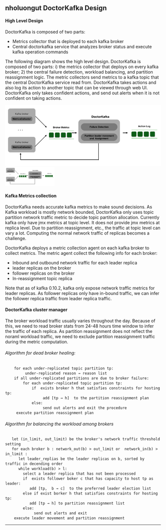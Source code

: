 ## nholuongut DoctorKafka Design

#### High Level Design

DoctorKafka is composed of two parts: 

  * Metrics collector that is deployed to each kafka broker
  * Central doctorkafka service that analyzes broker status and execute kafka operation commands

The following diagram shows the high level design. DoctorKafka is composed of two parts: i) the metrics collector that deploys on every kafka broker; 2) the central failure detection, workload balancing, and partition reassignment logic. The metric collectors send metrics to a kafka topic that the central DoctorKafka service read from. DoctorKafka takes actions and also log its action to another topic that can be viewed through web UI. DoctorKafka only takes confident actions, and send out alerts when it is not confident on taking actions. 

![doctorkafka diagram](doctorkafka_diagram.png)
<img src="doctorkafka_diagram.png" width="160">


#### Kafka Metrics collection

DoctorKafka needs accurate kafka metrics to make sound decisions. As Kafka workload is mostly network bounded, DoctorKafka only uses topic partition network traffic metric to decide topic partition allocation. Currently kafka only have jmx metrics at topic level. It does not provide jmx metrics at replica level. Due to partition reassignment, etc., the traffic at topic level can vary a lot. Computing the normal network traffic of replicas becomes a challenge. 

DoctorKafka deploys a metric collection agent on each kafka broker to collect metrics. The metric agent collect the following info for each broker: 
   *  Inbound and outbound network traffic for each leader replica
   *  leader replicas on the broker
   *  follower replicas on the broker
   *  In-reassignment topic replica

Note that as of kafka 0.10.2, kafka only expose network traffic metrics for leader replicas. As follower replicas only have in-bound traffic, we can infer the follower replica traffic from leader replica traffic. 


#### DoctorKafka cluster manager

The broker workload traffic usually varies throughout the day. Because of this, we need to read broker stats from 24-48 hours time window to infer the traffic of each replica. As partition reassignment does not reflect the noraml workload traffic, we need to exclude partition reassignment traffic during the metric computation. 


###### Algorithm for dead broker healing:

```
    for each under-replicated topic partition tp:
         under-replicated reason → reason list
    if all under-replicated partitions are due to broker failure: 
        for each under-replicated topic partition tp:
            if  exists broker h that satisfies constraints for hosting tp:
                 add [tp → h]  to the partition reassignment plan
            else:
                 send out alerts and exit the procedure 
     execute partition reassignment plan
```

###### Algorithm for balancing the workload among brokers

```
   let (in_limit, out_limit) be the broker's network traffic threshold setting  
   for each broker b : network_out(b) > out_limit or  network_in(b) > in_limit :
      let leader_replias be the leader replicas on b, sorted by traffic in decending order
      while workload(b) > l: 
        select a leader replica that has not been processed
        if  exists follower boker c that has capacity to host tp as leader:
           add [tp,  b → c]  to the preferred leader election list
        else if exist borker h that satisfies constraints for hosting tp:
           add [tp → h] to partition reassignment list
        else:
             send out alerts and exit             
    execute leader movement and partition reassignment
```                     

***


